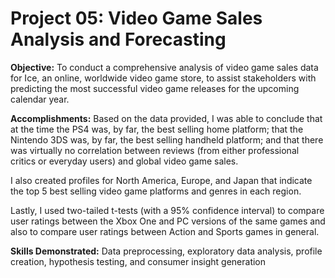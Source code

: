 # Project 05: Video Game Sales Analysis and Forecasting

**Objective:** To conduct a comprehensive analysis of video game sales data for Ice, an online, worldwide video game store, to assist stakeholders with predicting the most successful video game releases for the upcoming calendar year.

**Accomplishments:** Based on the data provided, I was able to conclude that at the time the PS4 was, by far, the best selling home platform; that the Nintendo 3DS was, by far, the best selling handheld platform; and that there was virtually no correlation between reviews (from either professional critics or everyday users) and global video game sales. 

I also created profiles for North America, Europe, and Japan that indicate the top 5 best selling video game platforms and genres in each region. 

Lastly, I used two-tailed t-tests (with a 95% confidence interval) to compare user ratings between the Xbox One and PC versions of the same games and also to compare user ratings between Action and Sports games in general.
 
**Skills Demonstrated:** Data preprocessing, exploratory data analysis, profile creation, hypothesis testing, and consumer insight generation
